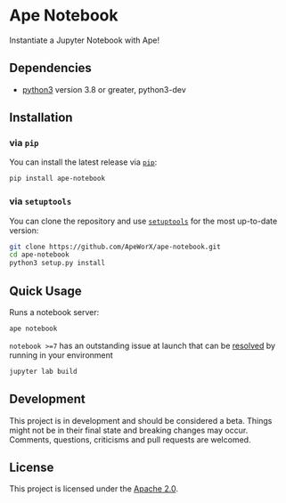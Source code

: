 # Ape Notebook

Instantiate a Jupyter Notebook with Ape!

## Dependencies

- [python3](https://www.python.org/downloads) version 3.8 or greater, python3-dev

## Installation

### via `pip`

You can install the latest release via [`pip`](https://pypi.org/project/pip/):

```bash
pip install ape-notebook
```

### via `setuptools`

You can clone the repository and use [`setuptools`](https://github.com/pypa/setuptools) for the most up-to-date version:

```bash
git clone https://github.com/ApeWorX/ape-notebook.git
cd ape-notebook
python3 setup.py install
```

## Quick Usage

Runs a notebook server:

```bash
ape notebook
```

`notebook >=7` has an outstanding issue at launch that can be [resolved](https://github.com/jupyter/notebook/issues/6974#issuecomment-1675394990)
by running in your environment

```bash
jupyter lab build
```

## Development

This project is in development and should be considered a beta.
Things might not be in their final state and breaking changes may occur.
Comments, questions, criticisms and pull requests are welcomed.

## License

This project is licensed under the [Apache 2.0](LICENSE).
